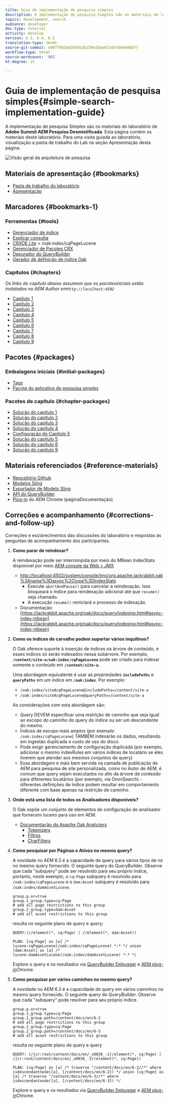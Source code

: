 ```yaml
---
title: Guia de implementação de pesquisa simples
description: A implementação de pesquisa Simples são os materiais do laboratório Summit 2017 AEM Pesquisa Desmistificada. Esta página contém os materiais deste laboratório. Para uma visita guiada ao laboratório, visualização a pasta de trabalho do Lab na seção Apresentação desta página.
topics: development, search
audience: developer
doc-type: tutorial
activity: develop
version: 6.3, 6.4, 6.5
translation-type: tm+mt
source-git-commit: e99779b5d42bb9a3b258e2bbe815defde9d40bf7
workflow-type: tm+mt
source-wordcount: '902'
ht-degree: 1%

---
```



# Guia de implementação de pesquisa simples{#simple-search-implementation-guide}

A implementação de pesquisa Simples são os materiais do laboratório de **Adobe Summit AEM Pesquisa Desmistificada**. Esta página contém os materiais deste laboratório. Para uma visita guiada ao laboratório, visualização a pasta de trabalho do Lab na seção Apresentação desta página.

![Visão geral da arquitetura de pesquisa](assets/l4080/simple-search-application.png)

## Materiais de apresentação {#bookmarks}

* [Pasta de trabalho do laboratório](assets/l4080/l4080-lab-workbook.pdf)
* [Apresentação](assets/l4080/l4080-presentation.pdf)

## Marcadores {#bookmarks-1}

### Ferramentas {#tools}

* [Gerenciador de índice](http://localhost:4502/libs/granite/operations/content/diagnosis/tool.html/granite_oakindexmanager)
* [Explicar consulta](http://localhost:4502/libs/granite/operations/content/diagnosis/tool.html/granite_queryperformance)
* [CRXDE Lite](http://localhost:4502/crx/de/index.jsp#/oak%3Aindex/cqPageLucene) > /oak:index/cqPageLucene
* [Gerenciador de Pacotes CRX](http://localhost:4502/crx/packmgr/index.jsp)
* [Depurador do QueryBuilder](http://localhost:4502/libs/cq/search/content/querydebug.html?)
* [Gerador de definição de índice Oak](https://oakutils.appspot.com/generate/index)

### Capítulos {#chapters}

*Os links de capítulo abaixo assumem que os pacotes[](#initialpackages)iniciais estão instalados no AEM Author em`http://localhost:4502`*

* [Capítulo 1](http://localhost:4502/editor.html/content/summit/l4080/chapter-1.html)
* [Capítulo 2](http://localhost:4502/editor.html/content/summit/l4080/chapter-2.html)
* [Capítulo 3](http://localhost:4502/editor.html/content/summit/l4080/chapter-3.html)
* [Capítulo 4](http://localhost:4502/editor.html/content/summit/l4080/chapter-4.html)
* [Capítulo 5](http://localhost:4502/editor.html/content/summit/l4080/chapter-5.html)
* [Capítulo 6](http://localhost:4502/editor.html/content/summit/l4080/chapter-6.html)
* [Capítulo 7](http://localhost:4502/editor.html/content/summit/l4080/chapter-7.html)
* [Capítulo 8](http://localhost:4502/editor.html/content/summit/l4080/chapter-8.html)
* [Capítulo 9](http://localhost:4502/editor.html/content/summit/l4080/chapter-9.html)

## Pacotes {#packages}

### Embalagens iniciais {#initial-packages}

* [Tags](assets/l4080/summit-tags.zip)
* [Pacote do aplicativo de pesquisa simples](assets/l4080/simple.ui.apps-0.0.1-snapshot.zip)

### Pacotes de capítulo {#chapter-packages}

* [Solução do capítulo 1](assets/l4080/l4080-chapter1.zip)
* [Solução do capítulo 2](assets/l4080/l4080-chapter2.zip)
* [Solução do capítulo 3](assets/l4080/l4080-chapter3.zip)
* [Solução do capítulo 4](assets/l4080/l4080-chapter4.zip)
* [Configuração do Capítulo 5](assets/l4080/l4080-chapter5-setup.zip)
* [Solução do capítulo 5](assets/l4080/l4080-chapter5-solution.zip)
* [Solução do capítulo 6](assets/l4080/l4080-chapter6.zip)
* [Solução do capítulo 9](assets/l4080/l4080-chapter9.zip)

## Materiais referenciados {#reference-materials}

* [Repositório Github](https://github.com/Adobe-Marketing-Cloud/aem-guides/tree/master/simple-search-guide)
* [Modelos Sling](https://sling.apache.org/documentation/bundles/models.html)
* [Exportador de Modelo Sling](https://sling.apache.org/documentation/bundles/models.html#exporter-framework-since-130)
* [API do QueryBuilder](https://docs.adobe.com/docs/en/aem/6-2/develop/search/querybuilder-api.html)
* [Plug-in](https://chrome.google.com/webstore/detail/aem-chrome-plug-in/ejdcnikffjleeffpigekhccpepplaode) do AEM Chrome (página[](https://adobe-consulting-services.github.io/acs-aem-tools/aem-chrome-plugin/)Documentação)

## Correções e acompanhamento {#corrections-and-follow-up}

Correções e esclarecimentos das discussões do laboratório e respostas às perguntas de acompanhamento dos participantes.

1. **Como parar de reindexar?**

   A reindexação pode ser interrompida por meio do MBean IndexStats disponível por meio [AEM console da Web > JMX](http://localhost:4502/system/console/jmx)

   * [http://localhost:4502/system/console/jmx/org.apache.jackrabbit.oak%3Aname%3Dasync%2Ctype%3DIndexStats](http://localhost:4502/system/console/jmx/org.apache.jackrabbit.oak%3Aname%3Dasync%2Ctype%3DIndexStats)
      * Execute `abortAndPause()` para cancelar a reindexação. Isso bloqueará o índice para reindexação adicional até que `resume()` seja chamado.
      * A execução `resume()` reiniciará o processo de indexação.
   * Documentação: [https://jackrabbit.apache.org/oak/docs/query/indexing.html#async-index-mbean](https://jackrabbit.apache.org/oak/docs/query/indexing.html#async-index-mbean)

2. **Como os índices de carvalho podem suportar vários inquilinos?**

   O Oak oferece suporte à inserção de índices na árvore de conteúdo, e esses índices só serão indexados nessa subárvore. Por exemplo, **`/content/site-a/oak:index/cqPageLucene`** pode ser criado para indexar somente o conteúdo em **`/content/site-a`.**

   Uma abordagem equivalente é usar as propriedades **`includePaths`** e **`queryPaths`** em um índice em **`/oak:index`**. Por exemplo:

   * `/oak:index/siteAcqPageLucene@includePaths=/content/site-a`
   * `/oak:index/siteAcqPageLucene@queryPaths=/content/site-a`

   As considerações com esta abordagem são:

   * Query DEVEM especificar uma restrição de caminho que seja igual ao escopo do caminho do query do índice ou ser um descendente do mesmo.
   * Índices de escopo mais amplos (por exemplo `/oak:index/cqPageLucene`) TAMBÉM indexarão os dados, resultando em ingestão duplicada e custo de uso do disco.
   * Pode exigir gerenciamento de configuração duplicada (por exemplo, adicionar o mesmo indexRules em vários índices de locatário se eles tiverem que atender aos mesmos conjuntos de query)
   * Essa abordagem é mais bem servida na camada de publicação de AEM para pesquisa de site personalizada, como no Autor de AEM, é comum que query sejam executados no alto da árvore de conteúdo para diferentes locatários (por exemplo, via OmniSearch) - diferentes definições de índice podem resultar em comportamento diferente com base apenas na restrição de caminho.


3. **Onde está uma lista de todos os Analisadores disponíveis?**

   O Oak expõe um conjunto de elementos de configuração do analisador que fornecem luceno para uso em AEM.

   * [Documentação do Apache Oak Analyzers](http://jackrabbit.apache.org/oak/docs/query/lucene.html#analyzers)
      * [Tokenizers](https://cwiki.apache.org/confluence/display/solr/Tokenizers)
      * [Filtros](https://cwiki.apache.org/confluence/display/solr/Filter+Descriptions)
      * [CharFilters](https://cwiki.apache.org/confluence/display/solr/CharFilterFactories)

4. **Como pesquisar por Páginas e Ativos no mesmo query?**

   A novidade no AEM 6.3 é a capacidade de query para vários tipos de nó no mesmo query fornecido. O seguinte query do QueryBuilder. Observe que cada &quot;subquery&quot; pode ser resolvido para seu próprio índice, portanto, neste exemplo, o `cq:Page` subquery é resolvido para `/oak:index/cqPageLucene` e o `dam:Asset` subquery é resolvido para `/oak:index/damAssetLucene`.

   ```plain
   group.p.or=true
   group.1_group.type=cq:Page
   # add all page restrictions to this group
   group.2_group.type=dam:Asset
   # add all asset restrictions to this group
   ```

   resulta no seguinte plano de query e query:

   ```plain
   QUERY:(//element(*, cq:Page) | //element(*, dam:Asset))
   
   PLAN: [cq:Page] as [a] /* lucene:cqPageLucene(/oak:index/cqPageLucene) *:* */ union [dam:Asset] as [a] /* lucene:damAssetLucene(/oak:index/damAssetLucene) *:* */
   ```

   Explore o query e os resultados via [QueryBuilder Debugger](http://localhost:4502/libs/cq/search/content/querydebug.html?_charset_=UTF-8&amp;query=group.p.or%3Dtrue%0D%0Agroup.1_group.type%3Dcq%3APage%0D%0A%23+add+all+page+restrictions+to+this+group%0D%0Agroup.2_group.type%3Ddam%3AAsset%0D%0A%23+add+all+asset+restrictions+to+this+group) e [AEM plug-in](https://chrome.google.com/webstore/detail/aem-chrome-plug-in/ejdcnikffjleeffpigekhccpepplaode?hl=en-US)Chrome.

5. **Como pesquisar por vários caminhos no mesmo query?**

   A novidade no AEM 6.3 é a capacidade de query em vários caminhos no mesmo query fornecido. O seguinte query do QueryBuilder. Observe que cada &quot;subquery&quot; pode resolver para seu próprio índice.

   ```plain
   group.p.or=true
   group.1_group.type=cq:Page
   group.1_group.path=/content/docs/en/6-2
   # add all page restrictions to this group
   group.2_group.type=cq:Page
   group.2_group.path=/content/docs/en/6-3
   # add all asset restrictions to this group
   ```

   resulta no seguinte plano de query e query

   ```plain
   QUERY: (/jcr:root/content/docs/en/_x0036_-2//element(*, cq:Page) | /jcr:root/content/docs/en/_x0036_-3//element(*, cq:Page))
   
   PLAN: [cq:Page] as [a] /* traverse "/content/docs/en/6-2//*" where isdescendantnode([a], [/content/docs/en/6-2]) */ union [cq:Page] as [a] /* traverse "/content/docs/en/6-3//*" where isdescendantnode([a], [/content/docs/en/6-3]) */
   ```

   Explore o query e os resultados via [QueryBuilder Debugger](http://localhost:4502/libs/cq/search/content/querydebug.html?_charset_=UTF-8&amp;query=group.p.or%3Dtrue%0D%0Agroup.1_group.type%3Dcq%3APage%0D%0Agroup.1_group.path%3D%2Fcontent%2Fdocs%2Fen%2F6-2%0D%0A%23+add+all+page+restrictions+to+this+group%0D%0Agroup.2_group.type%3Dcq%3APage%0D%0Agroup.2_group.path%3D%2Fcontent%2Fdocs%2Fen%2F6-3%0D%0A%23+add+all+asset+restrictions+to+this+group) e [AEM plug-in](https://chrome.google.com/webstore/detail/aem-chrome-plug-in/ejdcnikffjleeffpigekhccpepplaode?hl=en-US)Chrome.
